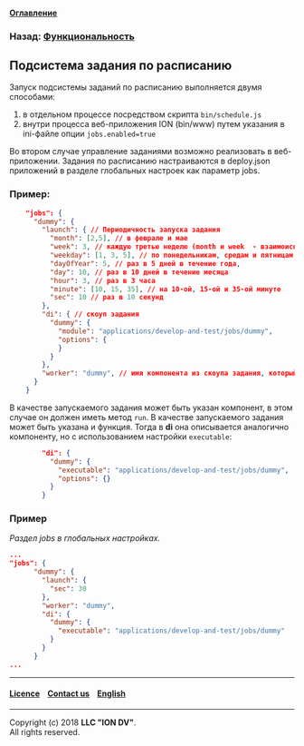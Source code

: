 #### [Оглавление](/docs/ru/index.md)

### Назад: [Функциональность](functionality.md)

## Подсистема задания по расписанию

Запуск подсистемы заданий по расписанию выполняется двумя способами:

1. в отдельном процессе посредством скрипта `bin/schedule.js`
2. внутри процесса веб-приложения ION (bin/www) путем указания в ini-файле опции `jobs.enabled=true`

Во втором случае управление заданиями возможно реализовать в веб-приложении.
Задания по расписанию настраиваются в deploy.json приложений в разделе глобальных настроек как параметр jobs.

### Пример:

```json
    "jobs": {
      "dummy": {
        "launch": { // Периодичность запуска задания
          "month": [2,5], // в феврале и мае
          "week": 3, // каждую третью неделю (month и week  - взаимоисключающие настройки),
          "weekday": [1, 3, 5], // по понедельникам, средам и пятницам
          "dayOfYear": 5, // раз в 5 дней в течение года,
          "day": 10, // раз в 10 дней в течение месяца
          "hour": 3, // раз в 3 часа 
          "minute": [10, 15, 35], // на 10-ой, 15-ой и 35-ой минуте
          "sec": 10 // раз в 10 секунд
        },
        "di": { // скоуп задания
          "dummy": {
            "module": "applications/develop-and-test/jobs/dummy",
            "options": {
            }
          }
        },
        "worker": "dummy", // имя компонента из скоупа задания, который будет исполняться
      }
    }
```

В качестве запускаемого задания может быть указан компонент, в этом случае он должен иметь метод `run`. В качестве запускаемого задания может быть указана и функция. Тогда в **di** она описывается аналогично компоненту, но с использованием настройки `executable`:

```json
        "di": {
          "dummy": {
            "executable": "applications/develop-and-test/jobs/dummy",
            "options": {}
          }
        }
```

### Пример
*Раздел jobs в глобальных настройках.*

```json
...
"jobs": {
      "dummy": {
        "launch": {
          "sec": 30
        },
        "worker": "dummy",
        "di": {
          "dummy": {
            "executable": "applications/develop-and-test/jobs/dummy"
          }
        }
      }
...
```

--------------------------------------------------------------------------  


 #### [Licence](/LICENSE) &ensp;  [Contact us](https://iondv.com/portal/contacts) &ensp;  [English](/docs/en/2_system_description/functionality/schedule.md)   &ensp;
<div><img src="https://mc.iondv.com/watch/local/docs/framework" style="position:absolute; left:-9999px;" height=1 width=1 alt="iondv metrics"></div>         



--------------------------------------------------------------------------  

Copyright (c) 2018 **LLC "ION DV"**.  
All rights reserved. 
